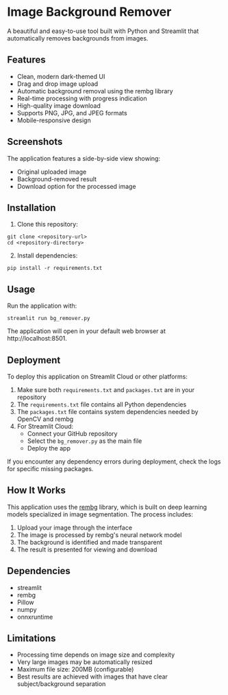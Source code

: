 # Image Background Remover

A beautiful and easy-to-use tool built with Python and Streamlit that automatically removes backgrounds from images.

## Features

- Clean, modern dark-themed UI
- Drag and drop image upload
- Automatic background removal using the rembg library
- Real-time processing with progress indication
- High-quality image download
- Supports PNG, JPG, and JPEG formats
- Mobile-responsive design

## Screenshots

The application features a side-by-side view showing:
- Original uploaded image
- Background-removed result
- Download option for the processed image

## Installation

1. Clone this repository:
```
git clone <repository-url>
cd <repository-directory>
```

2. Install dependencies:
```
pip install -r requirements.txt
```

## Usage

Run the application with:
```
streamlit run bg_remover.py
```

The application will open in your default web browser at http://localhost:8501.

## Deployment

To deploy this application on Streamlit Cloud or other platforms:

1. Make sure both `requirements.txt` and `packages.txt` are in your repository
2. The `requirements.txt` file contains all Python dependencies
3. The `packages.txt` file contains system dependencies needed by OpenCV and rembg
4. For Streamlit Cloud:
   - Connect your GitHub repository
   - Select the `bg_remover.py` as the main file
   - Deploy the app

If you encounter any dependency errors during deployment, check the logs for specific missing packages.

## How It Works

This application uses the [rembg](https://github.com/danielgatis/rembg) library, which is built on deep learning models specialized in image segmentation. The process includes:

1. Upload your image through the interface
2. The image is processed by rembg's neural network model
3. The background is identified and made transparent
4. The result is presented for viewing and download

## Dependencies

- streamlit
- rembg
- Pillow
- numpy
- onnxruntime

## Limitations

- Processing time depends on image size and complexity
- Very large images may be automatically resized
- Maximum file size: 200MB (configurable)
- Best results are achieved with images that have clear subject/background separation 